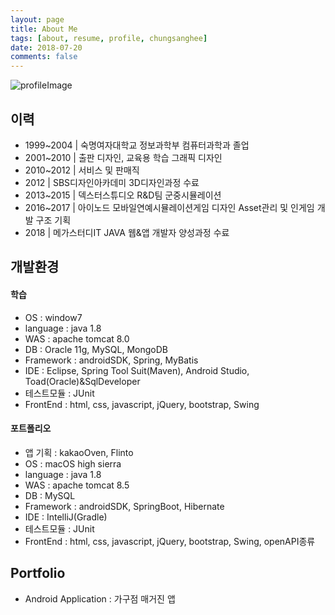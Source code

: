 ```yaml
---
layout: page
title: About Me
tags: [about, resume, profile, chungsanghee]
date: 2018-07-20
comments: false
---
```


![profileImage](about/IMG_9464.jpg "profile")

## 이력
* 1999~2004     | 숙명여자대학교 정보과학부 컴퓨터과학과 졸업
* 2001~2010     | 출판 디자인, 교육용 학습 그래픽 디자인
* 2010~2012     | 서비스 및 판매직
* 2012          | SBS디자인아카데미 3D디자인과정 수료
* 2013~2015     | 덱스터스튜디오 R&D팀 군중시뮬레이션
* 2016~2017     | 아이노드 모바일연예시뮬레이션게임 디자인 Asset관리 및 인게임 개발 구조 기획
* 2018          | 메가스터디IT JAVA 웹&앱 개발자 양성과정 수료


## 개발환경 

#### 학습
* OS : window7
* language : java 1.8
* WAS : apache tomcat 8.0
* DB : Oracle 11g, MySQL, MongoDB
* Framework : androidSDK, Spring, MyBatis
* IDE : Eclipse, Spring Tool Suit(Maven), Android Studio, Toad(Oracle)&SqlDeveloper
* 테스트모듈 : JUnit 
* FrontEnd : html, css, javascript, jQuery, bootstrap, Swing


#### 포트폴리오
* 앱 기획 : kakaoOven, Flinto
* OS : macOS high sierra
* language : java 1.8
* WAS : apache tomcat 8.5
* DB : MySQL
* Framework : androidSDK, SpringBoot, Hibernate
* IDE : IntelliJ(Gradle)
* 테스트모듈 : JUnit
* FrontEnd : html, css, javascript, jQuery, bootstrap, Swing, openAPI종류


## Portfolio
* Android Application : 가구점 매거진 앱
